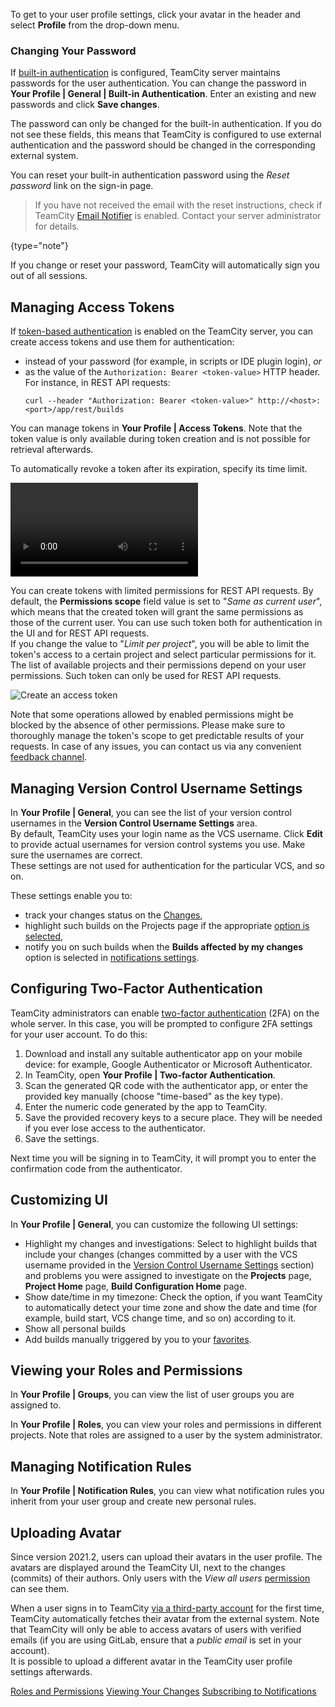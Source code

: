[//]: # (title: Configuring Your User Profile)
[//]: # (auxiliary-id: Configuring Your User Profile;Managing your User Account)

To get to your user profile settings, click your avatar in the header and select __Profile__ from the drop-down menu.

### Changing Your Password

If [built-in authentication](configuring-authentication-settings.md#Built-in+Authentication) is configured, TeamCity server maintains passwords for the user authentication. You can change the password in __Your Profile | General | Built-in Authentication__. Enter an existing and new passwords and click __Save changes__.

The password can only be changed for the built-in authentication. If you do not see these fields, this means that TeamCity is configured to use external authentication and the password should be changed in the corresponding external system. 

You can reset your built-in authentication password using the _Reset password_ link on the sign-in page.

>If you have not received the email with the reset instructions, check if TeamCity [Email Notifier](notifier.md) is enabled. Contact your server administrator for details.
> 
{type="note"}

If you change or reset your password, TeamCity will automatically sign you out of all sessions.

## Managing Access Tokens

If [token-based authentication](configuring-authentication-settings.md#Token-Based+Authentication) is enabled on the TeamCity server, you can create access tokens and use them for authentication:
* instead of your password (for example, in scripts or IDE plugin login), _or_
* as the value of the `Authorization: Bearer <token-value>` HTTP header. For instance, in REST API requests:   
   ```Shell
   curl --header "Authorization: Bearer <token-value>" http://<host>:<port>/app/rest/builds
   ```

You can manage tokens in __Your Profile | Access Tokens__. Note that the token value is only available during token creation and is not possible for retrieval afterwards.
  
To automatically revoke a token after its expiration, specify its time limit.

<video href="_3oKTnYwKa8"
title="New in TeamCity 2020.2: Short-lived Access Tokens"/>

<anchor name="token-scope"/>

You can create tokens with limited permissions for REST API requests. By default, the __Permissions scope__ field value is set to "_Same as current user_", which means that the created token will grant the same permissions as those of the current user. You can use such token both for authentication in the UI and for REST API requests.   
If you change the value to "_Limit per project_", you will be able to limit the token's access to a certain project and select particular permissions for it. The list of available projects and their permissions depend on your user permissions. Such token can only be used for REST API requests.

<img src="create-access-token.png" alt="Create an access token"/>

Note that some operations allowed by enabled permissions might be blocked by the absence of other permissions. Please make sure to thoroughly manage the token's scope to get predictable results of your requests. In case of any issues, you can contact us via any convenient [feedback channel](feedback.md).

## Managing Version Control Username Settings

In __Your Profile | General__, you can see the list of your version control usernames in the __Version Control Username Settings__ area.   
By default, TeamCity uses your login name as the VCS username. Click __Edit__ to provide actual usernames for version control systems you use. Make sure the usernames are correct.   
These settings are not used for authentication for the particular VCS, and so on.

These settings enable you to:
* track your changes status on the [Changes](viewing-your-changes.md),
* highlight such builds on the Projects page if the appropriate [option is selected](#Customizing+UI),
* notify you on such builds when the __Builds affected by my changes__ option is selected in [notifications settings](adding-notification-rules.md#What+Will+Be+Watched).

## Configuring Two-Factor Authentication

TeamCity administrators can enable [two-factor authentication](managing-two-factor-authentication.md) (2FA) on the whole server. In this case, you will be prompted to configure 2FA settings for your user account. To do this:

1. Download and install any suitable authenticator app on your mobile device: for example, Google Authenticator or Microsoft Authenticator.
2. In TeamCity, open __Your Profile | Two-factor Authentication__.
3. Scan the generated QR code with the authenticator app, or enter the provided key manually (choose "time-based" as the key type).
4. Enter the numeric code generated by the app to TeamCity.
5. Save the provided recovery keys to a secure place. They will be needed if you ever lose access to the authenticator.
6. Save the settings.

Next time you will be signing in to TeamCity, it will prompt you to enter the confirmation code from the authenticator.

## Customizing UI

In __Your Profile | General__, you can customize the following UI settings:
* Highlight my changes and investigations: Select to highlight builds that include your changes (changes committed by a user with the VCS username provided in the [Version Control Username Settings](#Managing+Version+Control+Username+Settings) section) and problems you were assigned to investigate on the __Projects__ page, __Project Home__ page, __Build Configuration Home__ page.
* Show date/time in my timezone: Check the option, if you want TeamCity to automatically detect your time zone and show the date and time (for example, build start, VCS change time, and so on) according to it.
* Show all personal builds
* Add builds manually triggered by you to your [favorites](favorite-build.md).

## Viewing your Roles and Permissions

In __Your Profile | Groups__, you can view the list of user groups you are assigned to.

In __Your Profile | Roles__, you can view your roles and permissions in different projects. Note that roles are assigned to a user by the system administrator.

## Managing Notification Rules

In __Your Profile | Notification Rules__, you can view what notification rules you inherit from your user group and create new personal rules.

## Uploading Avatar

Since version 2021.2, users can upload their avatars in the user profile. The avatars are displayed around the TeamCity UI, next to the changes (commits) of their authors. Only users with the _View all users_ [permission](managing-roles-and-permissions.md) can see them.

When a user signs in to TeamCity [via a third-party account](configuring-authentication-settings.md) for the first time, TeamCity automatically fetches their avatar from the external system. Note that TeamCity will only be able to access avatars of users with verified emails (if you are using GitLab, ensure that a _public email_ is set in your account).  
It is possible to upload a different avatar in the TeamCity user profile settings afterwards.

<seealso>
        <category ref="concepts">
            <a href="managing-roles-and-permissions.md">Roles and Permissions</a>
        </category>
        <category ref="user-guide">
            <a href="viewing-your-changes.md">Viewing Your Changes</a>
            <a href="adding-notification-rules.md">Subscribing to Notifications</a>
        </category>
</seealso>